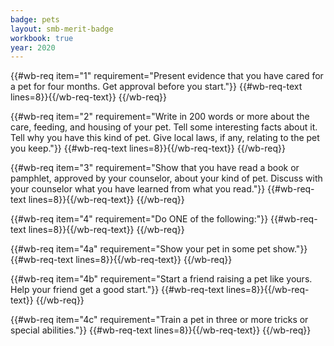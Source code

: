 ```yaml
---
badge: pets
layout: smb-merit-badge
workbook: true
year: 2020
---
```



{{#wb-req item="1" requirement="Present evidence that you have cared for a pet for four months. Get approval before you start."}}
{{#wb-req-text lines=8}}{{/wb-req-text}}
{{/wb-req}}

{{#wb-req item="2" requirement="Write in 200 words or more about the care, feeding, and housing of your pet. Tell some interesting facts about it. Tell why you have this kind of pet. Give local laws, if any, relating to the pet you keep."}}
{{#wb-req-text lines=8}}{{/wb-req-text}}
{{/wb-req}}

{{#wb-req item="3" requirement="Show that you have read a book or pamphlet, approved by your counselor, about your kind of pet. Discuss with your counselor what you have learned from what you read."}}
{{#wb-req-text lines=8}}{{/wb-req-text}}
{{/wb-req}}

{{#wb-req item="4" requirement="Do ONE of the following:"}}
{{#wb-req-text lines=8}}{{/wb-req-text}}
{{/wb-req}}

{{#wb-req item="4a" requirement="Show your pet in some pet show."}}
{{#wb-req-text lines=8}}{{/wb-req-text}}
{{/wb-req}}

{{#wb-req item="4b" requirement="Start a friend raising a pet like yours. Help your friend get a good start."}}
{{#wb-req-text lines=8}}{{/wb-req-text}}
{{/wb-req}}

{{#wb-req item="4c" requirement="Train a pet in three or more tricks or special abilities."}}
{{#wb-req-text lines=8}}{{/wb-req-text}}
{{/wb-req}}
